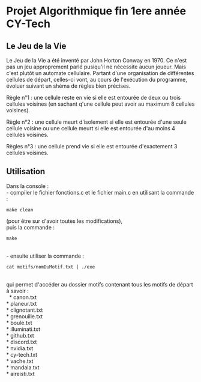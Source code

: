 # Projet Algorithmique fin 1ere année CY-Tech

## Le Jeu de la Vie

Le Jeu de la Vie a été inventé par John Horton Conway en 1970. Ce n'est pas un jeu approprement parlé pusiqu'il ne nécessite aucun joueur.
Mais c'est plutôt un automate cellulaire. Partant d'une organisation de différentes cellules de départ, celles-ci vont, au cours de l'exécution
du programme, évoluer suivant un shéma de règles bien précises.

Règle n°1 : une cellule reste en vie si elle est entourée de deux ou trois cellules voisines (en sachant q'une cellule peut avoir au maximum 8
cellules voisines).

Règle n°2 : une cellule meurt d'isolement si elle est entourée d'une seule cellule voisine ou une cellule meurt si elle est entourée d'au moins
4 cellules voisines.

Règles n°3 : une cellule prend vie si elle est entourée d'exactement 3 cellules voisines.

## Utilisation
  
Dans la console :  
      - compiler le fichier fonctions.c et le fichier main.c en utilisant la commande :      
      <pre><code>make clean</code></pre> 
      (pour être sur d'avoir toutes les modifications),   
      puis la commande :    
      <pre><code>make</code></pre>  
      - ensuite utiliser la commande :  
      <pre><code>cat motifs/nomDuMotif.txt | ./exe</code></pre>  
      qui permet d'accéder au dossier motifs contenant tous les motifs de départ à savoir :    
            &nbsp; * canon.txt  
            * planeur.txt  
            * clignotant.txt  
            * grenouille.txt  
            * boule.txt  
            * illuminati.txt  
            * github.txt  
            * discord.txt  
            * nvidia.txt  
            * cy-tech.txt  
            * vache.txt  
            * mandala.txt  
            * aireisti.txt  
 
